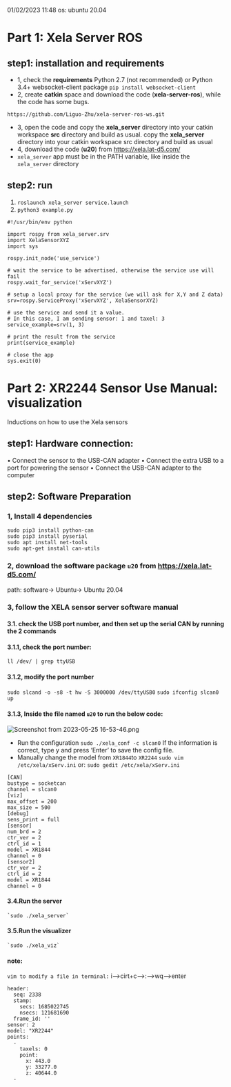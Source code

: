 01/02/2023 11:48 os: ubuntu 20.04

# Part 1: Xela Server ROS
## step1: installation and requirements
- 1, check the **requirements**
    Python 2.7 (not recommended) or Python 3.4+ websocket-client package
	`pip install websocket-client`
- 2, create **catkin** space and download the code (**xela-server-ros**), while the code has some bugs.

```
https://github.com/Liguo-Zhu/xela-server-ros-ws.git
```

- 3, open the code and copy the **xela_server** directory into your catkin workspace **src** directory and build as usual. copy the **xela_server** directory into your catkin workspace src directory and build as usual
- 4, download the code (**u20**) from https://xela.lat-d5.com/
- `xela_server` app must be in the PATH variable, like inside the `xela_server` directory

## step2: run
1. `roslaunch xela_server service.launch`
2. `python3 example.py`
```
#!/usr/bin/env python

import rospy from xela_server.srv
import XelaSensorXYZ
import sys

rospy.init_node('use_service') 

# wait the service to be advertised, otherwise the service use will fail 
rospy.wait_for_service('xServXYZ') 

# setup a local proxy for the service (we will ask for X,Y and Z data) 
srv=rospy.ServiceProxy('xServXYZ', XelaSensorXYZ) 

# use the service and send it a value. 
# In this case, I am sending sensor: 1 and taxel: 3 
service_example=srv(1, 3) 

# print the result from the service 
print(service_example) 

# close the app 
sys.exit(0)
```

# Part 2: XR2244 Sensor Use Manual: visualization
Inductions on how to use the Xela sensors

## step1: Hardware connection:

• Connect the sensor to the USB-CAN adapter
• Connect the extra USB to a port for powering the sensor
• Connect the USB-CAN adapter to the computer

## step2: Software Preparation

### 1, Install 4 dependencies
```
sudo pip3 install python-can
sudo pip3 install pyserial
sudo apt install net-tools
sudo apt-get install can-utils
```

### 2, download the software package `u20` from https://xela.lat-d5.com/
path: software-> Ubuntu-> Ubuntu 20.04

### 3, follow the XELA sensor server software manual
####  3.1. check the USB port number, and then set up the serial CAN by running the 2 commands
#### 3.1.1, check the port number:
`ll /dev/ | grep ttyUSB`

#### 3.1.2, modify the port number
`sudo slcand -o -s8 -t hw -S 3000000 /dev/ttyUSB0`
`sudo ifconfig slcan0 up`

#### 3.1.3, Inside the file named `u20` to run the below code:
![Screenshot from 2023-05-25 16-53-46.png](:/4e721508c000499b8a9b36ff977f05ee)
- Run the configuration
    `sudo ./xela_conf -c slcan0`
	If the information is correct, type y and press ‘Enter’ to save the config file.
- Manually change the model from `XR1844`to `XR2244`
    `sudo vim /etc/xela/xServ.ini`
	or:
	`sudo gedit /etc/xela/xServ.ini`
```
[CAN]
bustype = socketcan
channel = slcan0
[viz]
max_offset = 200
max_size = 500
[debug]
sens_print = full
[sensor]
num_brd = 2
ctr_ver = 2
ctrl_id = 1
model = XR1844 
channel = 0
[sensor2]
ctr_ver = 2
ctrl_id = 2
model = XR1844
channel = 0
```
    
#### 3.4.Run the server
    `sudo ./xela_server`
    
#### 3.5.Run the visualizer
    `sudo ./xela_viz`
    
#### note:

`vim to modify a file in terminal:`
i-->cirt+c-->:-->wq-->enter



```
header: 
  seq: 2338
  stamp: 
    secs: 1685022745
    nsecs: 121681690
  frame_id: ''
sensor: 2
model: "XR2244"
points: 
  - 
    taxels: 0
    point: 
      x: 443.0
      y: 33277.0
      z: 40644.0
  -
``` 